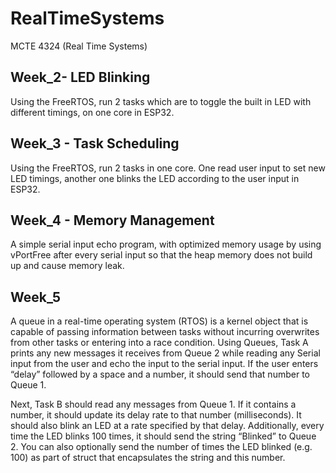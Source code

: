 # RealTimeSystems
MCTE 4324 (Real Time Systems)

## Week_2- LED Blinking

Using the FreeRTOS, run 2 tasks which are to toggle the built in LED with different timings, on one core in ESP32.

## Week_3 - Task Scheduling

Using the FreeRTOS, run 2 tasks in one core. One read user input to set new LED timings, another one blinks the LED according to the user input in ESP32.

## Week_4 - Memory Management

A simple serial input echo program, with optimized memory usage by using vPortFree after every serial input so that the heap memory does not build up and cause memory leak.

## Week_5

A queue in a real-time operating system (RTOS) is a kernel object that is capable of passing information between tasks without incurring overwrites from other tasks or entering into a race condition. Using Queues, Task A prints any new messages it receives from Queue 2 while reading any Serial input from the user and echo the input to the serial input. If the user enters “delay” followed by a space and a number, it should send that number to Queue 1. 

Next, Task B should read any messages from Queue 1. If it contains a number, it should update its delay rate to that number (milliseconds). It should also blink an LED at a rate specified by that delay. Additionally, every time the LED blinks 100 times, it should send the string “Blinked” to Queue 2. You can also optionally send the number of times the LED blinked (e.g. 100) as part of struct that encapsulates the string and this number.
